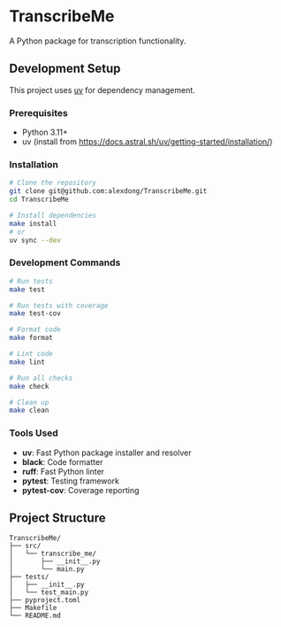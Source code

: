 # TranscribeMe

A Python package for transcription functionality.

## Development Setup

This project uses [uv](https://docs.astral.sh/uv/) for dependency management.

### Prerequisites

- Python 3.11+
- uv (install from https://docs.astral.sh/uv/getting-started/installation/)

### Installation

```bash
# Clone the repository
git clone git@github.com:alexdong/TranscribeMe.git
cd TranscribeMe

# Install dependencies
make install
# or
uv sync --dev
```

### Development Commands

```bash
# Run tests
make test

# Run tests with coverage
make test-cov

# Format code
make format

# Lint code
make lint

# Run all checks
make check

# Clean up
make clean
```

### Tools Used

- **uv**: Fast Python package installer and resolver
- **black**: Code formatter
- **ruff**: Fast Python linter
- **pytest**: Testing framework
- **pytest-cov**: Coverage reporting

## Project Structure

```
TranscribeMe/
├── src/
│   └── transcribe_me/
│       ├── __init__.py
│       └── main.py
├── tests/
│   ├── __init__.py
│   └── test_main.py
├── pyproject.toml
├── Makefile
└── README.md
```
